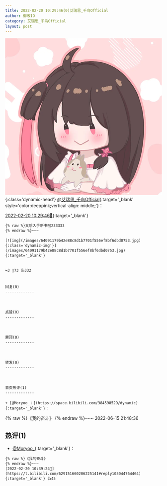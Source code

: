 ```yaml
---
title: 2022-02-20 10:29:46(0)艾瑞思_千鸟Official
author: 御坂IO
category: 艾瑞思_千鸟Official
layout: post
---
```


![img](/images/7e08840c56f251de28bdf766b647bd5fe9a5d50a.jpg){:class='dynamic-head'}
[@艾瑞思_千鸟Official](https://space.bilibili.com/1090010845/dynamic){:target='_blank' style='color:deeppink;vertical-align: middle;'}：

[2022-02-20 10:29:46🔗](https://t.bilibili.com/629151660206225141){:target='_blank'}

~~~
{% raw %}又想入手新书啦233333
{% endraw %}~~~

[![img](/images/64091179b42e88c8d1b7701f556ef8bf6dbd0753.jpg){:class='dynamic-img'}](/images/64091179b42e88c8d1b7701f556ef8bf6dbd0753.jpg){:target='_blank'}


↪️3 💬73 👍332


回复(0)
-------------



点赞(0)
-------------



置顶(0)
-------------



转发(0)
-------------



首页热评(1)
-------------

+ [@Moryoo_：](https://space.bilibili.com/384598529/dynamic){:target='_blank'}：
~~~
{% raw %}《我的奋斗》
{% endraw %}~~~
2022-06-15 21:48:36


热评(1)
-------------

+ [@Moryoo_](https://space.bilibili.com/384598529/dynamic){:target='_blank'}：
~~~
{% raw %}《我的奋斗》
{% endraw %}~~~
[2022-02-20 10:39:24🔗](https://t.bilibili.com/629151660206225141#reply103044764464){:target='_blank'} 👍45


